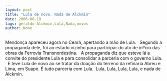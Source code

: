 ```yaml
---
layout: post
title: "Lula de novo. Nada de Alckmin"
date: 2006-08-18
tags: geraldo Alckmin,Lula,Nada,novos
author: None
---
```

Mendonça apareceu agora no Ceará, apertando a mão de Lula.
&nbsp;
Segundo a propaganda dele, foi ao estado vizinho para participar do ato de in?cio das obras da Ferrovia Transnordestina.
&nbsp;
A propaganda diz que esteve lá a convite do presidente Lula e para consolidar a parceria com o governo Lula.
&nbsp;
E teve Lula de novo ao se tratar da doação do terreno da refinaria Abreu e Lima, em Suape. É tudo parceria com Lula.
&nbsp;Lula, Lula, Lula, Lula, e nada de Alckmin. 